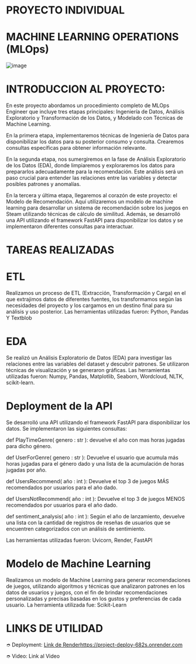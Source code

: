 # PROYECTO INDIVIDUAL

# MACHINE LEARNING OPERATIONS (MLOps)
![image](https://github.com/vickigalvez/PROJECT-GAMES/assets/106280956/24999e71-5704-438e-9803-cc2230d76fb4)

# INTRODUCCION AL PROYECTO:
En este proyecto abordamos un procedimiento completo de MLOps Engineer que incluye tres etapas principales: Ingeniería de Datos, Análisis Exploratorio y Transformación de los Datos, y Modelado con Técnicas de Machine Learning.

En la primera etapa, implementaremos técnicas de Ingeniería de Datos para disponibilizar los datos para su posterior consumo y consulta. Crearemos consultas específicas para obtener información relevante.

En la segunda etapa, nos sumergiremos en la fase de Análisis Exploratorio de los Datos (EDA), donde limpiaremos y exploraremos los datos para prepararlos adecuadamente para la recomendación. Este análisis será un paso crucial para entender las relaciones entre las variables y detectar posibles patrones y anomalías.

En la tercera y última etapa, llegaremos al corazón de este proyecto: el Modelo de Recomendación. Aquí utilizaremos un modelo de machine learning para desarrollar un sistema de recomendación sobre los juegos en Steam utilizando técnicas de cálculo de similitud. Además, se desarrolló una API utilizando el framework FastAPI para disponibilizar los datos y se implementaron diferentes consultas para interactuar.

# TAREAS REALIZADAS
# ETL
Realizamos un proceso de ETL (Extracción, Transformación y Carga) en el que extrajimos datos de diferentes fuentes, los transformamos según las necesidades del proyecto y los cargamos en un destino final para su análisis y uso posterior. Las herramientas utilizadas fueron: Python, Pandas Y Textblob

# EDA
Se realizó un Análisis Exploratorio de Datos (EDA) para investigar las relaciones entre las variables del dataset y descubrir patrones. Se utilizaron técnicas de visualización y se generaron gráficas. Las herramientas utilizadas fueron: Numpy, Pandas, Matplotlib, Seaborn, Wordcloud, NLTK, scikit-learn.

# Deployment de la API
Se desarrolló una API utilizando el framework FastAPI para disponibilizar los datos. Se implementaron las siguientes consultas:

   def PlayTimeGenre( genero : str ): devuelve el año con mas horas jugadas para dicho género.

   def UserForGenre( genero : str ): Devuelve el usuario que acumula más horas jugadas para el género dado y una lista de la acumulación de horas jugadas por año.

   def UsersRecommend( año : int ): Devuelve el top 3 de juegos MÁS recomendados por usuarios para el año dado. 

   def UsersNotRecommend( año : int ): Devuelve el top 3 de juegos MENOS recomendados por usuarios para el año dado.

   def sentiment_analysis( año : int ): Según el año de lanzamiento, devuelve una lista con la cantidad de registros de reseñas de usuarios que se encuentren categorizados     con un análisis de sentimiento.

   Las herramientas utilizadas fueron: Uvicorn, Render, FastAPI

# Modelo de Machine Learning
Realizamos un modelo de Machine Learning para generar recomendaciones de juegos, utilizando algoritmos y técnicas que analizaron patrones en los datos de usuarios y juegos, con el fin de brindar recomendaciones personalizadas y precisas basadas en los gustos y preferencias de cada usuario. La herramienta utilizada fue: Scikit-Learn

# LINKS DE UTILIDAD 
➮ Deployment: [Link de Render](https://project-deploy-682s.onrender.com)https://project-deploy-682s.onrender.com

➮ Video: Link al Video





